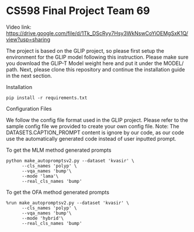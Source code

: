 # CS598 Final Project Team 69

Video link: https://drive.google.com/file/d/1Tk_DScRyy7Hsy3WkNswCoYiOEMgSxK1Q/view?usp=sharing

The project is based on the GLIP project, so please first setup the environment for the GLIP model following this instruction. Please make sure you download the GLIP-T Model weight here and put it under the MODEL/ path. Next, please clone this repository and continue the installation guide in the next section.

Installation
```
pip install -r requirements.txt
```
Configuration Files

We follow the config file format used in the GLIP project. Please refer to the sample config file we provided to create your own config file. Note: The DATASETS.CAPTION_PROMPT content is ignore by our code, as our code use the automatically generated code instead of user inputted prompt.

To get the MLM method generated prompts
```
python make_autopromptsv2.py --dataset 'kvasir' \
      --cls_names 'polyp' \
      --vqa_names 'bump'\
      --mode 'lama'\
      --real_cls_names 'bump'
```

To get the OFA method generated prompts
```
%run make_autopromptsv2.py --dataset 'kvasir' \
      --cls_names 'polyp' \
      --vqa_names 'bump'\
      --mode 'hybrid'\
      --real_cls_names 'bump'
```


